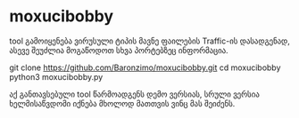 # moxucibobby
tool გამოიყენება ვირუსული ტიპის მავნე ფაილების Traffic-ის დასადგენად,  ასევე შეუძლია მოგაწოდოთ სხვა პორტებზეც ინფორმაცია. 

git clone  https://github.com/Baronzimo/moxucibobby.git
cd moxucibobby
python3 moxucibobby.py

აქ განთავსებული tool წარმოადგენს დემო ვერსიას, სრული ვერსია ხელმისაწვდომი იქნება მხოლოდ მათთვის ვინც მას შეიძენს.
